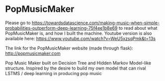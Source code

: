 # PopMusicMaker

Please go to https://towardsdatascience.com/making-music-when-simple-probabilities-outperform-deep-learning-75f4ee1b8e69 to read about what PopMusicMaker is, and how I built the machine. Youtube version is also available here: https://www.youtube.com/watch?v=WeU5xzsqPmk&t=13s

The link for the PopMusicMaker website (made through flask): http://popmusicmaker.com

Pop Music Maker built on Decision Tree and Hidden Markov Model-like structure. Inspired by the desire to build my own model that can rival LSTMS / deep learning in producing pop music


